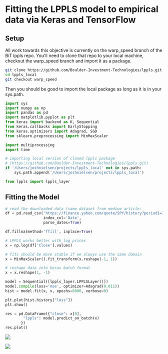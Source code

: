# Fitting the LPPLS model to empirical data via Keras and TensorFlow

## Setup
All work towards this objective is currently on the warp_speed branch of the BiT lppls repo. You'll need to clone that repo to your local machine, checkout the warp_speed branch and import it as a package.
```bash
git clone https://github.com/Boulder-Investment-Technologies/lppls.git lppls_local
cd lppls_local
git checkout warp_speed
```
Then you should be good to import the local package as long as it is in your sys.path.

```python
import sys
import numpy as np
import pandas as pd
import matplotlib.pyplot as plt
from keras import backend as K, Sequential
from keras.callbacks import EarlyStopping
from keras.optimizers import Adagrad, SGD
from sklearn.preprocessing import MinMaxScaler

import multiprocessing
import time

# importing local version of cloned lppls package 
# (https://github.com/Boulder-Investment-Technologies/lppls.git)
if '/Users/joshnielsen/projects/lppls_local' not in sys.path:
    sys.path.append('/Users/joshnielsen/projects/lppls_local')

from lppls import lppls_layer
```
## Fitting the Model
```python
# read the downloaded data (same dataset from medium article: 
df = pd.read_csv('https://finance.yahoo.com/quote/SPY/history?period1=1235862000&period2=1577401200&interval=1d&filter=history&frequency=1d ', 
                 index_col='Date', 
                 parse_dates=True)

df.fillna(method='ffill', inplace=True)

# LPPLS works better with log prices
x = np.log(df['Close'].values)

# fits should be more stable if we always use the same domain
x = MinMaxScaler().fit_transform(x.reshape(-1, 1))

# reshape data into keras batch format 
x = x.reshape(1, -1)
```

```python
model = Sequential([lppls_layer.LPPLSLayer()])
model.compile(loss='mse', optimizer=Adagrad(0.011))
hist = model.fit(x, x, epochs=8000, verbose=0)

plt.plot(hist.history["loss"])
plt.show()

res = pd.DataFrame({"close": x[0], 
        "lppls": model.predict_on_batch(x)
       })
res.plot()
```

![]('https://github.com/Joshwani/mlnd/blob/master/Capstone/imgs/loss.png?raw=true')

![]('https://github.com/Joshwani/mlnd/blob/master/Capstone/imgs/fit.png?raw=true')
